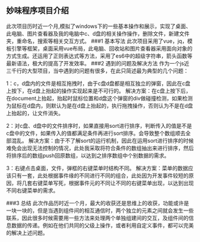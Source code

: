 ## 妙味程序项目介绍
  此次项目历时近一个月,模拟了windows下的一些基本操作和展示，实现了桌面、此电脑、图片查看器及我的电脑中c、d盘的相关操作操作，删除文件，新建文件夹，重命名，搜索等相关交互方式。
###1 基本写法
  此次项目采用了vue，jq，模板引擎等框架，桌面采用vue布局，此电脑、回收站和图片查看器采用面向对象的方式生成。还运用了正则表达式等方法，采用了es6中的超级字符串，箭头函数等最新语法，极大的提高了开发效率。
###2 遇到的问题及解决方法
  作为一个js近三千行的大型项目，当中遇到的问题有很多，在此只简述最为典型的几个问题：
  
  1：c，d盘内的文件是相互拖拽时，由于c盘d盘都是相互独立的弹窗，因此在c盘上按下，在d盘上抬起的操作实现起来是不可行的。
  解决方案：在c盘上按下后，在document上抬起，抬起时鼠标位置和d盘这个弹窗的div做碰撞检测，如果检测为鼠标在d盘内，则默认为是在d盘上抬起的，执行拖拽操作，否则认为不是在d盘上抬起的，让文件消失。
  
  2：对c盘、d盘中的文件排序时，如果直接用sort进行排序，判断传入的值是不是c盘中的文件，如果传入的值都满足条件再进行sort排序。会导致整个数组顺去全部混乱。
  解决方案：由于不了解sort的运行机制，因此在运用sort进行排序的时候难免会出现无法控制的情况，此处我采取将符合条件的数组抽出来进行排序，然后将排序后的数组push回原数组，以达到之排序数组中个别数据的需求。
  
  3：右键点击桌面，文件，弹框的右键菜单时结构不同。
  解决方案：菜单的数据应该只有一套，此处根据事件缘的不同进行不同的组合，此处因为开发事件较短的原因，将几套右键菜单写死，根据事件元的不同让不同的右键菜单出现，以达到出现不同右键菜单的需求。

###3 总结
  此次作品历时近一个月，最大的收获还是思维上的收获，功能或许是一块一块的，但是当遇到组件间的相互通信时，两个独立的元素之间就会发生一些联系，因此很多时候需要用一些方法来处理两个单独组建间的交互，及组件间的信息数据的传递。例如在他们共同的父级上操作，或者利用自定义事件，都可以完美的解决上述问题。
